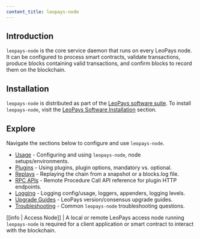 ```yaml
---
content_title: leopays-node
---
```


## Introduction

`leopays-node` is the core service daemon that runs on every LeoPays node. It can be configured to process smart contracts, validate transactions, produce blocks containing valid transactions, and confirm blocks to record them on the blockchain.

## Installation

`leopays-node` is distributed as part of the [LeoPays software suite](https://github.com/leopays-core/leopays/blob/master/README.md). To install `leopays-node`, visit the [LeoPays Software Installation](../00_install/index.md) section.

## Explore

Navigate the sections below to configure and use `leopays-node`.

* [Usage](02_usage/index.md) - Configuring and using `leopays-node`, node setups/environments.
* [Plugins](03_plugins/index.md) - Using plugins, plugin options, mandatory vs. optional.
* [Replays](04_replays/index.md) - Replaying the chain from a snapshot or a blocks.log file.
* [RPC APIs](05_rpc_apis/index.md) - Remote Procedure Call API reference for plugin HTTP endpoints.
* [Logging](06_logging/index.md) - Logging config/usage, loggers, appenders, logging levels.
* [Upgrade Guides](07_upgrade-guides/index.md) - LeoPays version/consensus upgrade guides.
* [Troubleshooting](08_troubleshooting/index.md) - Common `leopays-node` troubleshooting questions.

[[info | Access Node]]
| A local or remote LeoPays access node running `leopays-node` is required for a client application or smart contract to interact with the blockchain.
